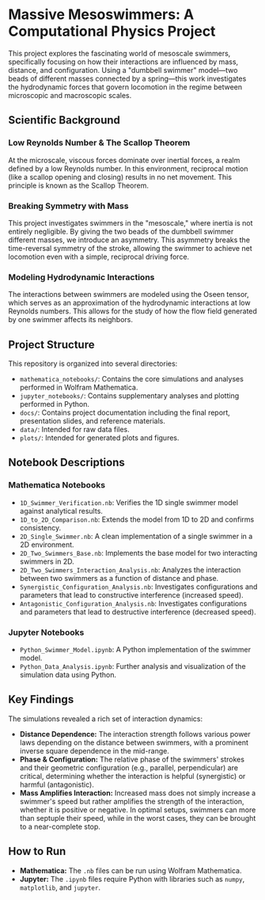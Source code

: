 # Massive Mesoswimmers: A Computational Physics Project

This project explores the fascinating world of mesoscale swimmers, specifically focusing on how their interactions are influenced by mass, distance, and configuration. Using a "dumbbell swimmer" model—two beads of different masses connected by a spring—this work investigates the hydrodynamic forces that govern locomotion in the regime between microscopic and macroscopic scales.

## Scientific Background

### Low Reynolds Number & The Scallop Theorem
At the microscale, viscous forces dominate over inertial forces, a realm defined by a low Reynolds number. In this environment, reciprocal motion (like a scallop opening and closing) results in no net movement. This principle is known as the Scallop Theorem.

### Breaking Symmetry with Mass
This project investigates swimmers in the "mesoscale," where inertia is not entirely negligible. By giving the two beads of the dumbbell swimmer different masses, we introduce an asymmetry. This asymmetry breaks the time-reversal symmetry of the stroke, allowing the swimmer to achieve net locomotion even with a simple, reciprocal driving force.

### Modeling Hydrodynamic Interactions
The interactions between swimmers are modeled using the Oseen tensor, which serves as an approximation of the hydrodynamic interactions at low Reynolds numbers. This allows for the study of how the flow field generated by one swimmer affects its neighbors.

## Project Structure

This repository is organized into several directories:

-   `mathematica_notebooks/`: Contains the core simulations and analyses performed in Wolfram Mathematica.
-   `jupyter_notebooks/`: Contains supplementary analyses and plotting performed in Python.
-   `docs/`: Contains project documentation including the final report, presentation slides, and reference materials.
-   `data/`: Intended for raw data files.
-   `plots/`: Intended for generated plots and figures.

## Notebook Descriptions

### Mathematica Notebooks
-   `1D_Swimmer_Verification.nb`: Verifies the 1D single swimmer model against analytical results.
-   `1D_to_2D_Comparison.nb`: Extends the model from 1D to 2D and confirms consistency.
-   `2D_Single_Swimmer.nb`: A clean implementation of a single swimmer in a 2D environment.
-   `2D_Two_Swimmers_Base.nb`: Implements the base model for two interacting swimmers in 2D.
-   `2D_Two_Swimmers_Interaction_Analysis.nb`: Analyzes the interaction between two swimmers as a function of distance and phase.
-   `Synergistic_Configuration_Analysis.nb`: Investigates configurations and parameters that lead to constructive interference (increased speed).
-   `Antagonistic_Configuration_Analysis.nb`: Investigates configurations and parameters that lead to destructive interference (decreased speed).

### Jupyter Notebooks
-   `Python_Swimmer_Model.ipynb`: A Python implementation of the swimmer model.
-   `Python_Data_Analysis.ipynb`: Further analysis and visualization of the simulation data using Python.

## Key Findings

The simulations revealed a rich set of interaction dynamics:
-   **Distance Dependence:** The interaction strength follows various power laws depending on the distance between swimmers, with a prominent inverse square dependence in the mid-range.
-   **Phase & Configuration:** The relative phase of the swimmers' strokes and their geometric configuration (e.g., parallel, perpendicular) are critical, determining whether the interaction is helpful (synergistic) or harmful (antagonistic).
-   **Mass Amplifies Interaction:** Increased mass does not simply increase a swimmer's speed but rather amplifies the strength of the interaction, whether it is positive or negative. In optimal setups, swimmers can more than septuple their speed, while in the worst cases, they can be brought to a near-complete stop.

## How to Run
-   **Mathematica:** The `.nb` files can be run using Wolfram Mathematica.
-   **Jupyter:** The `.ipynb` files require Python with libraries such as `numpy`, `matplotlib`, and `jupyter`. 